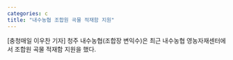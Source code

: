 ```yaml
---
categories: c
title: "내수농협 조합원 곡물 적재함 지원"
---
```

[충청매일 이우찬 기자] 청주 내수농협(조합장 변익수)은 최근 내수농협 영농자재센터에서 조합원 곡물 적재함 지원을 했다.